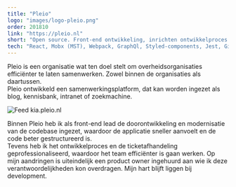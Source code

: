 ```yaml
---
title: "Pleio"
logo: "images/logo-pleio.png"
order: 201810
link: "https://pleio.nl"
short: "Open source. Front-end ontwikkeling, inrichten ontwikkelproces en code quality."
tech: "React, Mobx (MST), Webpack, GraphQl, Styled-components, Jest, Gitlab CI, eslint, a11y, Kanban, agile coaching."
---
```


Pleio is een organisatie wat ten doel stelt om overheidsorganisaties efficiënter te laten samenwerken. Zowel binnen de organisaties als daartussen.  
Pleio ontwikkeld een samenwerkingsplatform, dat kan worden ingezet als blog, kennisbank, intranet of zoekmachine.

![Feed kia.pleio.nl](images/projects/pleio01.png "Homepage van kia.pleio.nl - een van de deelsites")

Binnen Pleio heb ik als front-end lead de doorontwikkeling en modernisatie van de codebase ingezet, waardoor de applicatie sneller aanvoelt en de code beter gestructureerd is.  
Tevens heb ik het ontwikkelproces en de ticketafhandeling geprofessionaliseerd, waardoor het team efficiënter is gaan werken. Op mijn aandringen is uiteindelijk een product owner ingehuurd aan wie ik deze verantwoordelijkheden kon overdragen. Mijn hart blijft liggen bij development.
